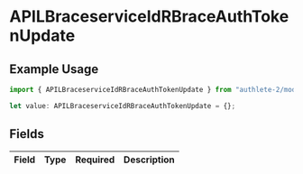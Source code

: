 # APILBraceserviceIdRBraceAuthTokenUpdate

## Example Usage

```typescript
import { APILBraceserviceIdRBraceAuthTokenUpdate } from "authlete-2/models";

let value: APILBraceserviceIdRBraceAuthTokenUpdate = {};
```

## Fields

| Field       | Type        | Required    | Description |
| ----------- | ----------- | ----------- | ----------- |